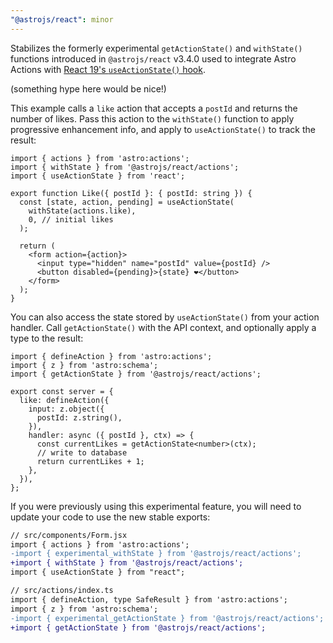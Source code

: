 ```yaml
---
"@astrojs/react": minor
---
```


Stabilizes the formerly experimental `getActionState()` and `withState()` functions introduced in `@astrojs/react` v3.4.0 used to integrate Astro Actions with [React 19's `useActionState()` hook](https://react.dev/reference/react/useActionState).

(something hype here would be nice!)

This example calls a `like` action that accepts a `postId` and returns the number of likes. Pass this action to the `withState()` function to apply progressive enhancement info, and apply to `useActionState()` to track the result:

```
import { actions } from 'astro:actions';
import { withState } from '@astrojs/react/actions';
import { useActionState } from 'react';

export function Like({ postId }: { postId: string }) {
  const [state, action, pending] = useActionState(
    withState(actions.like),
    0, // initial likes
  );

  return (
    <form action={action}>
      <input type="hidden" name="postId" value={postId} />
      <button disabled={pending}>{state} ❤️</button>
    </form>
  );
}
```

You can also access the state stored by `useActionState()` from your action handler. Call `getActionState()` with the API context, and optionally apply a type to the result:

```
import { defineAction } from 'astro:actions';
import { z } from 'astro:schema';
import { getActionState } from '@astrojs/react/actions';

export const server = {
  like: defineAction({
    input: z.object({
      postId: z.string(),
    }),
    handler: async ({ postId }, ctx) => {
      const currentLikes = getActionState<number>(ctx);
      // write to database
      return currentLikes + 1;
    },
  }),
};
```

If you were previously using this experimental feature, you will need to update your code to use the new stable exports:

```diff
// src/components/Form.jsx
import { actions } from 'astro:actions';
-import { experimental_withState } from '@astrojs/react/actions';
+import { withState } from '@astrojs/react/actions';
import { useActionState } from "react";
```

```diff
// src/actions/index.ts
import { defineAction, type SafeResult } from 'astro:actions';
import { z } from 'astro:schema';
-import { experimental_getActionState } from '@astrojs/react/actions';
+import { getActionState } from '@astrojs/react/actions';
```
